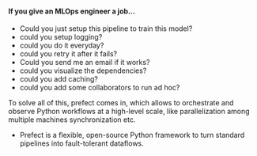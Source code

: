 #### If you give an MLOps engineer a job...

* Could you just setup this pipeline to train this model?
* could you setup logging?
* could you do it everyday?
* could you retry it after it fails?
* Could you send me an email if it works?
* could you visualize the dependencies?
* could you add caching?
* could you add some collaborators to run ad hoc?

  
To solve all of this, prefect comes in, which allows to orchestrate and observe Python workflows at a high-level scale, like parallelization among multiple machines
synchronization etc.

- Prefect is a flexible, open-source Python framework to turn standard pipelines into fault-tolerant dataflows.
